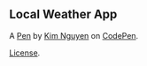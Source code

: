 Local Weather App
------


A [Pen](https://codepen.io/kimtchee/pen/zwjXeB) by [Kim Nguyen](http://codepen.io/kimtchee) on [CodePen](http://codepen.io/).

[License](https://codepen.io/kimtchee/pen/zwjXeB/license).